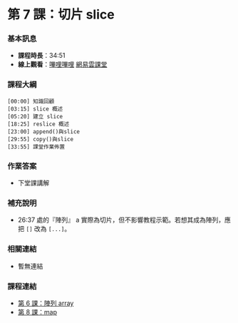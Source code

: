 第 7 課：切片 slice
==========================

### 基本訊息

- **課程時長**：34:51
- **線上觀看**：[嗶哩嗶哩](https://www.bilibili.com/video/BV1aP4y1L7hm/) [網易雲課堂](http://study.163.com/course/courseLearn.htm?courseId=306002#/learn/video?lessonId=421018&courseId=306002)

### 課程大綱

	[00:00] 知識回顧
	[03:15] slice 概述
	[05:20] 建立 slice
	[18:25] reslice 概述
	[23:00] append()與slice
	[29:55] copy()與slice
	[33:55] 課堂作業佈置
	
### 作業答案

- 下堂課講解

### 補充說明

- 26:37 處的『陣列』 a 實際為切片，但不影響教程示範。若想其成為陣列，應把 `[]` 改為 `[...]`。

### 相關連結

- 暫無連結

### 課程連結

- [第 6 課：陣列 array](lecture6.md)
- [第 8 課：map](lecture8.md)
